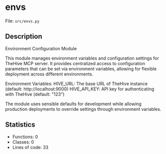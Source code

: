 # envs

File: `src/envs.py`

## Description

Environment Configuration Module

This module manages environment variables and configuration settings for TheHive MCP server.
It provides centralized access to configuration parameters that can be set via environment
variables, allowing for flexible deployment across different environments.

Environment Variables:
HIVE_URL: The base URL of TheHive instance (default: http://localhost:9000)
HIVE_API_KEY: API key for authenticating with TheHive (default: "123")

The module uses sensible defaults for development while allowing production deployments
to override settings through environment variables.

## Statistics

- Functions: 0
- Classes: 0
- Lines of code: 33

